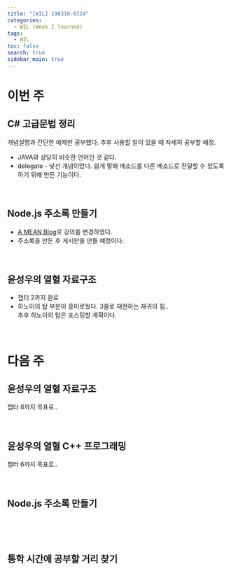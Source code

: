 ```yaml
---
title: "[WIL] 190318-0324"
categories: 
  - WIL (Week I learned)
tags: 
  - WIL
toc: false
search: true
sidebar_main: true
---
```


# 이번 주

## C# 고급문법 정리
개념설명과 간단한 예제만 공부했다. 추후 사용할 일이 있을 때 자세히 공부할 예정.

* JAVA와 상당히 비슷한 언어인 것 같다.
* delegate - 낯선 개념이었다. 쉽게 말해 메소드를 다른 메소드로 전달할 수 있도록 하기 위해 만든 기능이다.
<br><br><br>


## Node.js 주소록 만들기

* [A MEAN Blog](https://www.a-mean-blog.com/ko)로 강의를 변경하였다.
* 주소록을 만든 후 게시판을 만들 예정이다.
<br><br><br>


## 윤성우의 열혈 자료구조

* 챕터 2까지 완료
* 하노이의 탑 부분이 흥미로웠다. 3줄로 재현하는 재귀의 힘..  
  추후 하노이의 탑은 포스팅할 계획이다.
<br><br><br>


# 다음 주

## 윤성우의 열혈 자료구조
챕터 8까지 목표로..
<br><br><br>


## 윤성우의 열혈 C++ 프로그래밍
챕터 6까지 목표로..
<br><br><br>


## Node.js 주소록 만들기
<br><br><br>


## 통학 시간에 공부할 거리 찾기